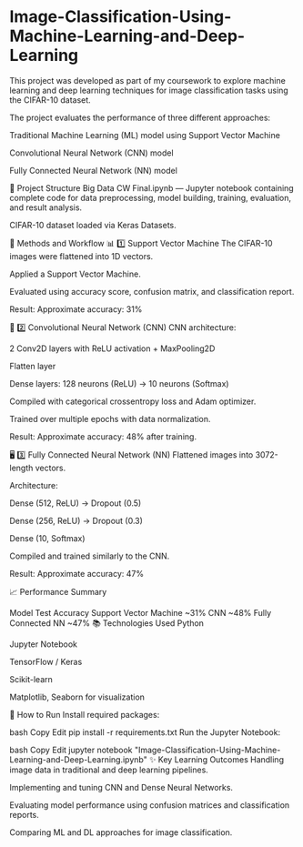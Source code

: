 # Image-Classification-Using-Machine-Learning-and-Deep-Learning
This project was developed as part of my coursework to explore machine learning and deep learning techniques for image classification tasks using the CIFAR-10 dataset.

The project evaluates the performance of three different approaches:

Traditional Machine Learning (ML) model using Support Vector Machine

Convolutional Neural Network (CNN) model

Fully Connected Neural Network (NN) model

📁 Project Structure
Big Data CW Final.ipynb — Jupyter notebook containing complete code for data preprocessing, model building, training, evaluation, and result analysis.

CIFAR-10 dataset loaded via Keras Datasets.

📌 Methods and Workflow
📊 1️⃣ Support Vector Machine
The CIFAR-10 images were flattened into 1D vectors.

Applied a Support Vector Machine.

Evaluated using accuracy score, confusion matrix, and classification report.

Result:
Approximate accuracy: 31%

🧠 2️⃣ Convolutional Neural Network (CNN)
CNN architecture:

2 Conv2D layers with ReLU activation + MaxPooling2D

Flatten layer

Dense layers: 128 neurons (ReLU) → 10 neurons (Softmax)

Compiled with categorical crossentropy loss and Adam optimizer.

Trained over multiple epochs with data normalization.

Result:
Approximate accuracy: 48% after training.

🖥️ 3️⃣ Fully Connected Neural Network (NN)
Flattened images into 3072-length vectors.

Architecture:

Dense (512, ReLU) → Dropout (0.5)

Dense (256, ReLU) → Dropout (0.3)

Dense (10, Softmax)

Compiled and trained similarly to the CNN.

Result:
Approximate accuracy: 47%

📈 Performance Summary

Model	Test Accuracy
Support Vector Machine	~31%
CNN	~48%
Fully Connected NN	~47%
📚 Technologies Used
Python

Jupyter Notebook

TensorFlow / Keras

Scikit-learn

Matplotlib, Seaborn for visualization

📄 How to Run
Install required packages:

bash
Copy
Edit
pip install -r requirements.txt
Run the Jupyter Notebook:

bash
Copy
Edit
jupyter notebook "Image-Classification-Using-Machine-Learning-and-Deep-Learning.ipynb"
✨ Key Learning Outcomes
Handling image data in traditional and deep learning pipelines.

Implementing and tuning CNN and Dense Neural Networks.

Evaluating model performance using confusion matrices and classification reports.

Comparing ML and DL approaches for image classification.
